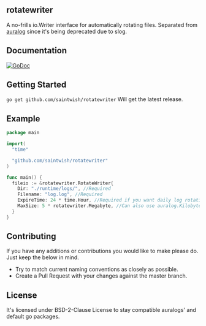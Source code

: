 ## rotatewriter
A no-frills io.Writer interface for automatically rotating files. Separated from [auralog](https://github.com/SaintWish/auralog) since it's being deprecated due to slog.

## Documentation
[![GoDoc](https://godoc.org/github.com/SaintWish/rotatewriter?status.svg)](https://godoc.org/github.com/SaintWish/rotatewriter)

## Getting Started
``go get github.com/saintwish/rotatewriter`` Will get the latest release.

## Example
```go
package main

import(
  "time"

  "github.com/saintwish/rotatewriter"
)

func main() {
  fileio := &rotatewriter.RotateWriter{
    Dir: "./runtime/logs/", //Required
    Filename: "log.log", //Required
    ExpireTime: 24 * time.Hour, //Required if you want daily log rotation.
    MaxSize: 5 * rotatewriter.Megabyte, //Can also use auralog.Kilobyte, Not required
  }
}
```

## Contributing
If you have any additions or contributions you would like to make please do. Just keep the below in mind.
* Try to match current naming conventions as closely as possible.
* Create a Pull Request with your changes against the master branch.

## License
It's licensed under BSD-2-Clause License to stay compatible auralogs' and default go packages.
